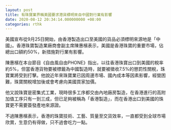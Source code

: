 ```yaml
---
layout: post
title: 有珠寶業界稱美國要求港貨標明來自中國對行業有影響
date: 2020-08-12 20:34:14.000000000 +08:00
categories: rthk
---
```


美國宣布從9月25日開始，由香港製造出口至美國的貨品必須標明來源地是「中國」。香港珠寶製造業廠商會副主席陳惠檳表示，美國是香港珠寶的重要市場，佔總出口額約50%，新措施對行業有影響。

陳惠檳在本台節目《自由風自由PHONE》指出，以往香港珠寶出口到美國的稅率約5%，但當香港貨物要被標籤為中國製造時，就要被徵收7.5%的懲罰性關稅，珠寶業將受到打擊。他說近年來珠寶業已因周邊市場、國內成本等因素影響，經營困難，珠寶關稅增加後或會考慮向美國買家加價。

他又說珠寶是密集式工業，現時很多工序都交由內地廠房製造，在香港進行的高附加值工序只有一到三成，但已足夠被稱為「香港製造」，而在香港出口到美國的珠寶更不需要簽發產地來源證。

不過陳惠檳表示，香港的珠寶技術、工藝、質量至交貨效率，一直都受到全球市場欣賞，生意仍有得做，只不過會吃力一點。
